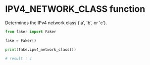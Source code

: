 # **IPV4_NETWORK_CLASS** function

Determines the IPv4 network class ('a', 'b', or 'c').

```py
from faker import Faker

fake = Faker()

print(fake.ipv4_network_class())

# result : c
```
